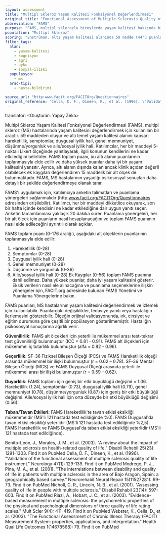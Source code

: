 ```yaml
---
layout: assessment
title: "Multipl Skleroz Yaşam Kalitesi Fonksiyonel Değerlendirmesi"
original_title: "Functional Assessment of Multiple Sclerosis Quality of Life Instrument"
abbreviation: "FAMS"
purpose: "FAMS, multipl sklerozlu bireylerde yaşam kalitesi hakkında bilgi toplamak için kullanılır."
population: "Multipl Skleroz"
scoring: "Enstrüman, altı yaşam kalitesi alanında 59 madde (44'ü puanlanır) içerir: 1) Hareketlilik, 2) Semptomlar, 3) Duygusal iyilik hali, 4) Genel memnuniyet, 5) Düşünme/Yorgunluk ve 6) Aile/Sosyal iyilik hali. Kişiler maddeleri 5 noktalı Likert ölçeğinde yanıtlar; burada '0' 'hiç değil' ve '4' 'çok fazla' anlamına gelir. Daha yüksek puanlar, daha iyi yaşam kalitesini gösterir."
filter_tags:
  alan:
    - yasam-kalitesi
    - kognisyon
    - agri
    - uyku
    - sosyal-iliski
  populasyon:
    - ms
  arac-tipi:
    - hasta-bildirimi

source_url: "http:www.facit.org/FACITOrg/Questionnaires"
original_reference: "Cella, D. F., Dineen, K., et al. (1996). \"Validation of the functional assessment of multiple sclerosis quality of life instrument.\" Neurology 47(1): 129-139."
---
```


translator: <Oluşturan: Yapay Zeka>



Multipl Skleroz Yaşam Kalitesi Fonksiyonel Değerlendirmesi (FAMS), multipl skleroz (MS) hastalarında yaşam kalitesini değerlendirmek için kullanılan bir araçtır. 59 maddeden oluşur ve altı temel yaşam kalitesi alanını kapsar: hareketlilik, semptomlar, duygusal iyilik hali, genel memnuniyet, düşünme/yorgunluk ve aile/sosyal iyilik hali. Katılımcılar, her bir maddeyi 5-noktalı Likert ölçeğinde yanıtlayarak, ilgili konunun kendilerini ne kadar etkilediğini belirtirler. FAMS toplam puanı, bu altı alanın puanlarının toplanmasıyla elde edilir ve daha yüksek puanlar daha iyi bir yaşam kalitesini yansıtır. Ayrıca, altı alanın dışında kalan ancak klinik açıdan değerli olabilecek ek kaygıları değerlendiren 15 maddelik bir alt ölçek de bulunmaktadır. FAMS, MS hastalarının yaşadığı psikososyal sonuçları daha detaylı bir şekilde değerlendirmeye olanak tanır.


FAMS'ı uygulamak için, katılımcıya anketin talimatları ve puanlama yönergeleri sağlanmalıdır (http:www.facit.org/FACITOrg/Questionnaires adresinden erişilebilir). Katılımcı, her bir maddeyi dikkatlice okuyarak, son bir hafta içinde kendisini ne kadar etkilediğine dair uygun yanıtı seçer. Anketin tamamlanması yaklaşık 20 dakika sürer. Puanlama yönergeleri, her bir alt ölçek için puanların nasıl hesaplanacağını ve toplam FAMS puanının nasıl elde edileceğini ayrıntılı olarak açıklar.


FAMS toplam puanı (0-176 aralığı), aşağıdaki alt ölçeklerin puanlarının toplanmasıyla elde edilir:
1) Hareketlilik (0-28)
2) Semptomlar (0-28)
3) Duygusal iyilik hali (0-28)
4) Genel memnuniyet (0-28)
5) Düşünme ve yorgunluk (0-36)
6) Aile/sosyal iyilik hali (0-28)
Ek Kaygılar (0-56) toplam FAMS puanına dahil edilmez. Daha yüksek puanlar, daha iyi yaşam kalitesini gösterir. Eksik verilerin nasıl ele alınacağına ve puanlama seçeneklerine ilişkin yönergeler için, FACIT.org adresinde bulunan FAMS Yönetimi ve Puanlama Yönergelerine bakın.


FAMS puanları, MS hastalarının yaşam kalitesini değerlendirmek ve izlemek için kullanılabilir. Puanlardaki değişiklikler, tedaviye yanıtı veya hastalığın ilerlemesini gösterebilir. Ölçeğin orijinal validasyonunda, ırk, cinsiyet ve eğitim durumuna göre çeşitli bir popülasyon gösterilmemiştir. Hastalığın psikososyal sonuçlarına ağırlık verir.


**Güvenilirlik:** FAMS alt ölçekleri için yeterli ile mükemmel arası test-tekrar test güvenilirliği bulunmuştur (ICC = 0.81 - 0.91). FAMS alt ölçekleri için mükemmel iç tutarlılık bulunmuştur (alfa = 0.82 - 0.96).

**Geçerlilik:** SF-36 Fiziksel Bileşen Ölçeği (PCS) ve FAMS Hareketlilik ölçeği arasında mükemmel bir ilişki bulunmuştur (r = 0.62 – 0.78). SF-36 Mental Bileşen Ölçeği (MCS) ve FAMS Duygusal Ölçeği arasında yeterli ile mükemmel arası bir ilişki bulunmuştur (r = 0.59 – 0.62).

**Duyarlılık:** FAMS toplamı için geniş bir etki büyüklüğü değişimi = 1.06. Hareketlilik (1.24), semptomlar (0.73), duygusal iyilik hali (0.79), genel memnuniyet (0.78), düşünme/yorgunluk (0.87) için geniş bir etki büyüklüğü değişimi. Aile/sosyal iyilik hali için orta düzeyde bir etki büyüklüğü değişimi (0.56).

**Taban/Tavan Etkileri:** FAMS Hareketlilik'te tavan etkisi eksikliği mükemmeldir (MS'li 121 hastada test edildiğinde %0). FAMS Duygusal'da tavan etkisi eksikliği yeterlidir (MS'li 121 hastada test edildiğinde %2,5). FAMS Hareketlilik ve FAMS Duygusal'da taban etkisi eksikliği yeterlidir (MS'li 121 hastada test edildiğinde).


Benito-Leon, J., Morales, J. M., et al. (2003). "A review about the impact of multiple sclerosis on health-related quality of life." Disabil Rehabil 25(23): 1291-1303.
Find it on PubMed
Cella, D. F., Dineen, K., et al. (1996). "Validation of the functional assessment of multiple sclerosis quality of life instrument." Neurology 47(1): 129-139.
Find it on PubMed
Modrego, P. J., Pina, M. A., et al. (2001). "The interrelations between disability and quality of life in patients with multiple sclerosis in the area of Bajo Aragon, Spain: a geographically based survey." Neurorehabil Neural Repair 15(11527281): 69-73.
Find it on PubMed
Nicholl, C. R., Lincoln, N. B., et al. (2001). "Assessing quality of life in people with multiple sclerosis." Disabil Rehabil 23(14): 597-603.
Find it on PubMed
Riazi, A., Hobart, J. C., et al. (2003). "Evidence-based measurement in multiple sclerosis: the psychometric properties of the physical and psychological dimensions of three quality of life rating scales." Mult Scler 9(4): 411-419.
Find it on PubMed
Webster, K., Cella, D., et al. (2003). "The Functional Assessment of Chronic Illness Therapy (FACIT) Measurement System: properties, applications, and interpretation." Health Qual Life Outcomes 1(14678568): 79.
Find it on PubMed

```